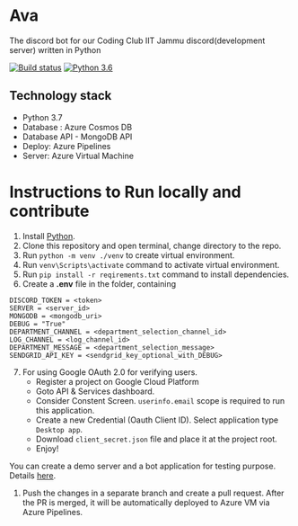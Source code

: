 # Ava
The discord bot for our Coding Club IIT Jammu discord(development server) written in Python

[![Build status](https://vsrm.dev.azure.com/abhishek0220/_apis/public/Release/badge/7a8e80e6-4b2a-4e0d-b9bc-7cc323c6c403/1/1)](https://dev.azure.com/abhishek0220/BOT_Ava/_release?definitionId=0)
[![Python 3.6](https://img.shields.io/badge/python-3.6+-blue.svg)](https://www.python.org/downloads/release/python-360/)

## Technology stack

- Python 3.7
- Database : Azure Cosmos DB
- Database API - MongoDB API
- Deploy: Azure Pipelines
- Server: Azure Virtual Machine

# Instructions to Run locally and contribute
1. Install [Python](https://www.python.org/downloads/).
2. Clone this repository and open terminal, change directory to the repo.
3. Run `python -m venv ./venv` to create virtual environment.
4. Run `venv\Scripts\activate` command to activate virtual environment.
5. Run `pip install -r reqirements.txt` command to install dependencies.
6. Create a **.env** file in the folder, containing

```
DISCORD_TOKEN = <token>
SERVER = <server_id>
MONGODB = <mongodb_uri>
DEBUG = "True"
DEPARTMENT_CHANNEL = <department_selection_channel_id>
LOG_CHANNEL = <log_channel_id>
DEPARTMENT_MESSAGE = <department_selection_message>
SENDGRID_API_KEY = <sendgrid_key_optional_with_DEBUG>
```

7. For using Google OAuth 2.0 for verifying users.
   - Register a project on Google Cloud Platform
   - Goto API & Services dashboard.
   - Consider Constent Screen. `userinfo.email` scope is required to run this application.
   - Create a new Credential (Oauth Client ID). Select application type `Desktop app`.
   - Download `client_secret.json` file and place it at the project root.
   - Enjoy!

You can create a demo server and a bot application for testing purpose. Details [here](https://discordjs.guide/preparations/setting-up-a-bot-application.html#creating-your-bot).

1. Push the changes in a separate branch and create a pull request. After the PR is merged, it will be automatically deployed to Azure VM via Azure Pipelines.

